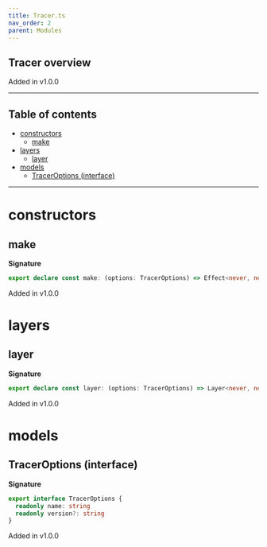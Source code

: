 ```yaml
---
title: Tracer.ts
nav_order: 2
parent: Modules
---
```


## Tracer overview

Added in v1.0.0

---

<h2 class="text-delta">Table of contents</h2>

- [constructors](#constructors)
  - [make](#make)
- [layers](#layers)
  - [layer](#layer)
- [models](#models)
  - [TracerOptions (interface)](#traceroptions-interface)

---

# constructors

## make

**Signature**

```ts
export declare const make: (options: TracerOptions) => Effect<never, never, Tracer>
```

Added in v1.0.0

# layers

## layer

**Signature**

```ts
export declare const layer: (options: TracerOptions) => Layer<never, never, never>
```

Added in v1.0.0

# models

## TracerOptions (interface)

**Signature**

```ts
export interface TracerOptions {
  readonly name: string
  readonly version?: string
}
```

Added in v1.0.0
